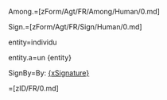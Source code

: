 Among.=[zForm/Agt/FR/Among/Human/0.md]

Sign.=[zForm/Agt/FR/Sign/Human/0.md]

entity=individu

entity.a=un {entity}

SignBy=By: <u>{xSignature}</u>

=[zID/FR/0.md]
